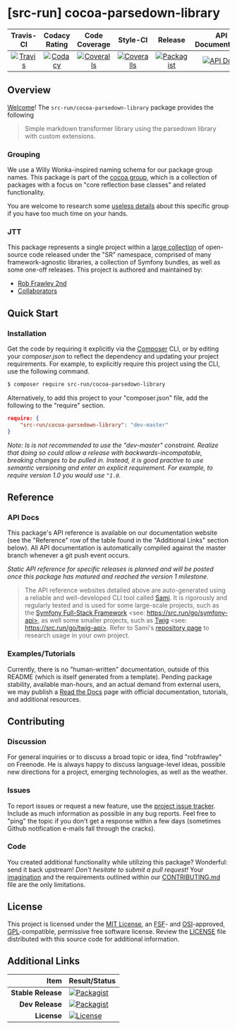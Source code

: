 
# [src-run] cocoa-parsedown-library

|       Travis-CI        |      Codacy Rating      |      Code Coverage      |        Style-CI         |         Release         |    API Documentation    |
|:----------------------:|:-----------------------:|:-----------------------:|:-----------------------:|:-----------------------:|:-----------------------:|
| [![Travis](https://src.run/cocoa-parsedown-library/travis.svg)](https://src.run/cocoa-parsedown-library/travis) | [![Codacy](https://src.run/cocoa-parsedown-library/codacy.svg)](https://src.run/cocoa-parsedown-library/codacy) | [![Coveralls](https://src.run/cocoa-parsedown-library/coveralls.svg)](https://src.run/cocoa-parsedown-library/coveralls) | [![Coveralls](https://src.run/cocoa-parsedown-library/styleci.svg)](https://src.run/cocoa-parsedown-library/styleci) | [![Packagist](https://src.run/cocoa-parsedown-library/packagist.svg)](https://src.run/cocoa-parsedown-library/packagist) | [![API Docs](https://src.run/cocoa-parsedown-library/api.svg)](https://src.run/cocoa-parsedown-library/api) |


## Overview

[Welcome](https://src.run/go/readme_welcome)!
The `src-run/cocoa-parsedown-library` package provides the following

> Simple markdown transformer library using the parsedown library with custom extensions.

### Grouping

We use a Willy Wonka-inspired naming schema for our package group names. This package is part of the
[cocoa group](https://src.run/cocoa-parsedown-library/group), which is a collection of packages with a focus
on "core reflection base classes" and related functionality.

You are welcome to research some [useless details](https://src.run/cocoa-parsedown-library/group_explanation)
about this specific group if you have too much time on your hands.

### JTT

This package represents a single project within a [large collection](https://src.run/go/explore) of open-source code
released under the "SR" namespace, comprised of many framework-agnostic libraries, a collection of Symfony bundles, as
well as some one-off releases. This project is authored and maintained by:

- [Rob Frawley 2nd](https://src.run/rmf)
- [Collaborators](https://src.run/cocoa-parsedown-library/github_collaborators)


## Quick Start

### Installation

Get the code by requiring it explicitly via the [Composer](https://getcomposer.com) CLI, or by editing your
*composer.json* to reflect the dependency and updating your project requirements. For example, to explicitly require
this project using the CLI, use the following command.

```bash
$ composer require src-run/cocoa-parsedown-library
```

Alternatively, to add this project to your "composer.json" file, add the following to the "require" section.

```json
require: {
	"src-run/cocoa-parsedown-library": "dev-master"
}
```

*Note: Is is not recommended to use the "dev-master" constraint. Realize that doing so could allow a release with
backwards-incompatable, breaking changes to be pulled in. Instead, it is good practive to use semantic versioning and
enter an explicit requirement. For example, to require version 1.0 you would use `^1.0`.*


## Reference

### API Docs

This package's API reference is available on our documentation website (see the "Reference" row of the table found in
the "Additional Links" section below). All API documentation is automatically compiled against the master branch
whenever a git push event occurs.

*Static API reference for specific releases is planned and will be posted once this package has matured and reached
the version 1 milestone*.

> The API reference websites detailed above are auto-generated using a reliable and well-developed CLI tool called
> [Sami](https://src.run/go/sami). It is rigorously and regularly tested and is used for some large-scale projects, such
> as the [Symfony Full-Stack Framework](https://src.run/go/symfony) <see: https://src.run/go/symfony-api>, as well some
> smaller projects, such as [Twig](https://src.run/go/sami-twig) <see: https://src.run/go/twig-api>. Refer to Sami's
> [repository page](https://src.run/go/sami) to research usage in your own project.

### Examples/Tutorials

Currently, there is no "human-written" documentation, outside of this README (which is itself generated from a
template). Pending package stability, available man-hours, and an actual demand from external users, we may publish
a [Read the Docs](https://src.run/go/rtd) page with official documentation, tutorials, and additional resources.


## Contributing

### Discussion

For general inquiries or to discuss a broad topic or idea, find "robfrawley" on Freenode. He is always happy to 
discuss language-level ideas, possible new directions for a project, emerging technologies, as well as the weather.

### Issues

To report issues or request a new feature, use the [project issue tracker](https://src.run/cocoa-parsedown-library/github_issues).
Include as much information as possible in any bug reports. Feel free to "ping" the topic if you don't get a response
within a few days (sometimes Github notification e-mails fall through the cracks).

### Code

You created additional functionality while utilizing this package? Wonderful: send it back upstream! *Don't hesitate to
submit a pull request!* Your [imagination](https://src.run/go/readme_imagination) and the requirements outlined within
our [CONTRIBUTING.md](https://src.run/cocoa-parsedown-library/contributing) file are the only limitations.


## License

This project is licensed under the [MIT License](https://src.run/go/mit), an [FSF](https://src.run/go/fsf)- and 
[OSI](https://src.run/go/osi)-approved, [GPL](https://src.run/go/gpl)-compatible, permissive free software license.
Review the [LICENSE](https://src.run/cocoa-parsedown-library/license) file distributed with this source code for additional
information.


## Additional Links

| Item               | Result/Status                                                                                                      |
|-------------------:|:-------------------------------------------------------------------------------------------------------------------|
| __Stable Release__ | [![Packagist](https://src.run/cocoa-parsedown-library/packagist.svg)](https://src.run/cocoa-parsedown-library/packagist)     |
| __Dev Release__    | [![Packagist](https://src.run/cocoa-parsedown-library/packagist_pre.svg)](https://src.run/cocoa-parsedown-library/packagist) |
| __License__        | [![License](https://src.run/cocoa-parsedown-library/license.svg)](https://src.run/cocoa-parsedown-library/license)           |

